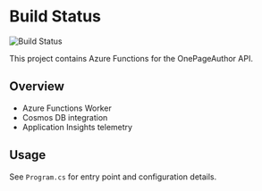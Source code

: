 # Build Status

![Build Status](https://img.shields.io/badge/build-passing-brightgreen)

This project contains Azure Functions for the OnePageAuthor API.

## Overview

- Azure Functions Worker
- Cosmos DB integration
- Application Insights telemetry

## Usage

See `Program.cs` for entry point and configuration details.
